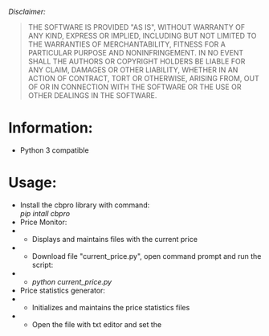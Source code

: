 <p><em>Disclaimer:</em></p>
<blockquote>
<p>THE SOFTWARE IS PROVIDED "AS IS", WITHOUT WARRANTY OF ANY KIND, EXPRESS OR
IMPLIED, INCLUDING BUT NOT LIMITED TO THE WARRANTIES OF MERCHANTABILITY, FITNESS
FOR A PARTICULAR PURPOSE AND NONINFRINGEMENT. IN NO EVENT SHALL THE AUTHORS OR
COPYRIGHT HOLDERS BE LIABLE FOR ANY CLAIM, DAMAGES OR OTHER LIABILITY, WHETHER
IN AN ACTION OF CONTRACT, TORT OR OTHERWISE, ARISING FROM, OUT OF OR IN
CONNECTION WITH THE SOFTWARE OR THE USE OR OTHER DEALINGS IN THE SOFTWARE.</p>
</blockquote>

# Information:
- Python 3 compatible

# Usage:
- Install the cbpro library with command:<br>
<i>pip intall cbpro</i>
- Price Monitor: 
- - Displays and maintains files with the current price
- - Download file "current_price.py", open command prompt and run the script:
- - <i>python current_price.py</i>
- Price statistics generator:
- - Initializes and maintains the price statistics files
- - Open the file with txt editor and set the 
